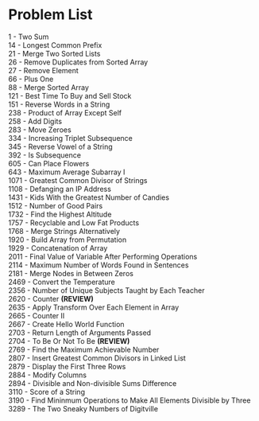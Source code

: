 # Problem List
1 - Two Sum\
14 - Longest Common Prefix\
21 - Merge Two Sorted Lists\
26 - Remove Duplicates from Sorted Array\
27 - Remove Element\
66 - Plus One\
88 - Merge Sorted Array\
121 - Best Time To Buy and Sell Stock\
151 - Reverse Words in a String\
238 - Product of Array Except Self\
258 - Add Digits\
283 - Move Zeroes\
334 - Increasing Triplet Subsequence\
345 - Reverse Vowel of a String\
392 - Is Subsequence\
605 - Can Place Flowers\
643 - Maximum Average Subarray I\
1071 - Greatest Common Divisor of Strings\
1108 - Defanging an IP Address\
1431 - Kids With the Greatest Number of Candies\
1512 - Number of Good Pairs\
1732 - Find the Highest Altitude\
1757 - Recyclable and Low Fat Products\
1768 - Merge Strings Alternatively\
1920 - Build Array from Permutation\
1929 - Concatenation of Array\
2011 - Final Value of Variable After Performing Operations\
2114 - Maximum Number of Words Found in Sentences\
2181 - Merge Nodes in Between Zeros\
2469 - Convert the Temperature\
2356 - Number of Unique Subjects Taught by Each Teacher\
2620 - Counter **(REVIEW)**\
2635 - Apply Transform Over Each Element in Array\
2665 - Counter II\
2667 - Create Hello World Function\
2703 - Return Length of Arguments Passed\
2704 - To Be Or Not To Be **(REVIEW)**\
2769 - Find the Maximum Achievable Number\
2807 - Insert Greatest Common Divisors in Linked List\
2879 - Display the First Three Rows\
2884 - Modify Columns\
2894 - Divisible and Non-divisible Sums Difference\
3110 - Score of a String\
3190 - Find Mininmum Operations to Make All Elements Divisible by Three\
3289 - The Two Sneaky Numbers of Digitville